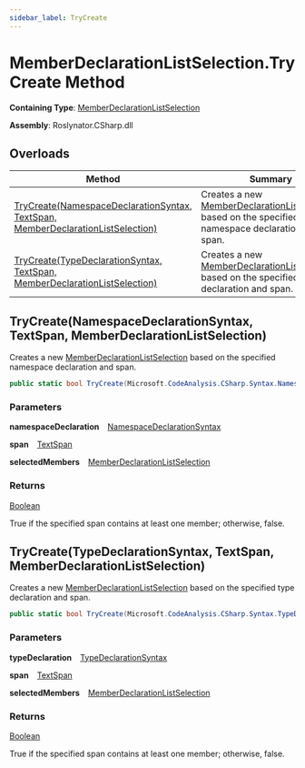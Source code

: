 ```yaml
---
sidebar_label: TryCreate
---
```


# MemberDeclarationListSelection\.TryCreate Method

**Containing Type**: [MemberDeclarationListSelection](../index.md)

**Assembly**: Roslynator\.CSharp\.dll

## Overloads

| Method | Summary |
| ------ | ------- |
| [TryCreate(NamespaceDeclarationSyntax, TextSpan, MemberDeclarationListSelection)](#2633164334) | Creates a new [MemberDeclarationListSelection](../index.md) based on the specified namespace declaration and span\. |
| [TryCreate(TypeDeclarationSyntax, TextSpan, MemberDeclarationListSelection)](#3632170245) | Creates a new [MemberDeclarationListSelection](../index.md) based on the specified type declaration and span\. |

<a id="2633164334"></a>

## TryCreate\(NamespaceDeclarationSyntax, TextSpan, MemberDeclarationListSelection\) 

  
Creates a new [MemberDeclarationListSelection](../index.md) based on the specified namespace declaration and span\.

```csharp
public static bool TryCreate(Microsoft.CodeAnalysis.CSharp.Syntax.NamespaceDeclarationSyntax namespaceDeclaration, Microsoft.CodeAnalysis.Text.TextSpan span, out Roslynator.CSharp.MemberDeclarationListSelection selectedMembers)
```

### Parameters

**namespaceDeclaration** &ensp; [NamespaceDeclarationSyntax](https://docs.microsoft.com/en-us/dotnet/api/microsoft.codeanalysis.csharp.syntax.namespacedeclarationsyntax)

**span** &ensp; [TextSpan](https://docs.microsoft.com/en-us/dotnet/api/microsoft.codeanalysis.text.textspan)

**selectedMembers** &ensp; [MemberDeclarationListSelection](../index.md)

### Returns

[Boolean](https://docs.microsoft.com/en-us/dotnet/api/system.boolean)

True if the specified span contains at least one member; otherwise, false\.<a id="3632170245"></a>

## TryCreate\(TypeDeclarationSyntax, TextSpan, MemberDeclarationListSelection\) 

  
Creates a new [MemberDeclarationListSelection](../index.md) based on the specified type declaration and span\.

```csharp
public static bool TryCreate(Microsoft.CodeAnalysis.CSharp.Syntax.TypeDeclarationSyntax typeDeclaration, Microsoft.CodeAnalysis.Text.TextSpan span, out Roslynator.CSharp.MemberDeclarationListSelection selectedMembers)
```

### Parameters

**typeDeclaration** &ensp; [TypeDeclarationSyntax](https://docs.microsoft.com/en-us/dotnet/api/microsoft.codeanalysis.csharp.syntax.typedeclarationsyntax)

**span** &ensp; [TextSpan](https://docs.microsoft.com/en-us/dotnet/api/microsoft.codeanalysis.text.textspan)

**selectedMembers** &ensp; [MemberDeclarationListSelection](../index.md)

### Returns

[Boolean](https://docs.microsoft.com/en-us/dotnet/api/system.boolean)

True if the specified span contains at least one member; otherwise, false\.